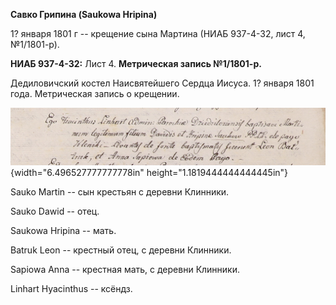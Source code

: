 **Савко Грипина (Saukowa Hripina)**

1? января 1801 г -- крещение сына Мартина (НИАБ 937-4-32, лист 4,
№1/1801-р).

**НИАБ 937-4-32:** Лист 4. **Метрическая запись №1/1801-р.**

Дедиловичский костел Наисвятейшего Сердца Иисуса. 1? января 1801 года.
Метрическая запись о крещении.

![](./media/99ee10d804761d8d3c504b4aa279b400062ff479.png){width="6.496527777777778in"
height="1.1819444444444445in"}

Sauko Martin -- сын крестьян с деревни Клинники.

Sauko Dawid -- отец.

Saukowa Hripina -- мать.

Batruk Leon -- крестный отец, с деревни Клинники.

Sapiowa Anna -- крестная мать, с деревни Клинники.

Linhart Hyacinthus -- ксёндз.
